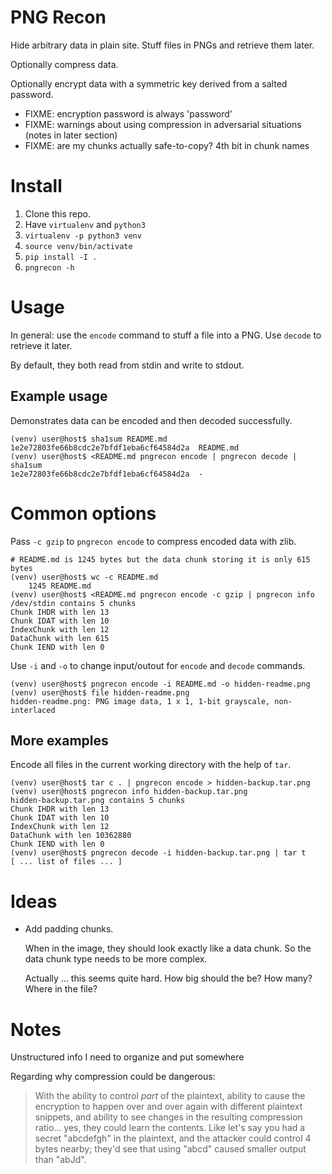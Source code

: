 # PNG Recon

Hide arbitrary data in plain site. Stuff files in PNGs and retrieve them later.

Optionally compress data.

Optionally encrypt data with a symmetric key derived from a salted password.

- FIXME: encryption password is always 'password'
- FIXME: warnings about using compression in adversarial situations (notes in
  later section)
- FIXME: are my chunks actually safe-to-copy? 4th bit in chunk names

# Install

1. Clone this repo.
2. Have `virtualenv` and `python3`
3. `virtualenv -p python3 venv`
4. `source venv/bin/activate`
5. `pip install -I .`
6. `pngrecon -h`

# Usage

In general: use the `encode` command to stuff a file into a PNG. Use `decode`
to retrieve it later.

By default, they both read from stdin and write to stdout.

## Example usage

Demonstrates data can be encoded and then decoded successfully.

    (venv) user@host$ sha1sum README.md
    1e2e72803fe66b8cdc2e7bfdf1eba6cf64584d2a  README.md
    (venv) user@host$ <README.md pngrecon encode | pngrecon decode | sha1sum
    1e2e72803fe66b8cdc2e7bfdf1eba6cf64584d2a  -

# Common options

Pass `-c gzip` to `pngrecon encode` to compress encoded data with zlib.

    # README.md is 1245 bytes but the data chunk storing it is only 615 bytes
    (venv) user@host$ wc -c README.md
        1245 README.md
    (venv) user@host$ <README.md pngrecon encode -c gzip | pngrecon info
    /dev/stdin contains 5 chunks
    Chunk IHDR with len 13
    Chunk IDAT with len 10
    IndexChunk with len 12
    DataChunk with len 615
    Chunk IEND with len 0

Use `-i` and `-o` to change input/outout for `encode` and `decode` commands.

    (venv) user@host$ pngrecon encode -i README.md -o hidden-readme.png
    (venv) user@host$ file hidden-readme.png
    hidden-readme.png: PNG image data, 1 x 1, 1-bit grayscale, non-interlaced

## More examples

Encode all files in the current working directory with the help of `tar`.

    (venv) user@host$ tar c . | pngrecon encode > hidden-backup.tar.png
    (venv) user@host$ pngrecon info hidden-backup.tar.png
    hidden-backup.tar.png contains 5 chunks
    Chunk IHDR with len 13
    Chunk IDAT with len 10
    IndexChunk with len 12
    DataChunk with len 10362880
    Chunk IEND with len 0
    (venv) user@host$ pngrecon decode -i hidden-backup.tar.png | tar t
    [ ... list of files ... ]


# Ideas

- Add padding chunks.

  When in the image, they should look exactly like a data chunk. So the data
  chunk type needs to be more complex.

  Actually ... this seems quite hard. How big should the be? How many? Where
  in the file?

# Notes

Unstructured info I need to organize and put somewhere

Regarding why compression could be dangerous:

> With the ability to control *part* of the plaintext, ability to cause the
> encryption to happen over and over again with different plaintext snippets,
> and ability to see changes in the resulting compression ratio... yes, they
> could learn the contents. Like let's say you had a secret "abcdefgh" in the
> plaintext, and the attacker could control 4 bytes nearby; they'd see that
> using "abcd" caused smaller output than "abJd".
